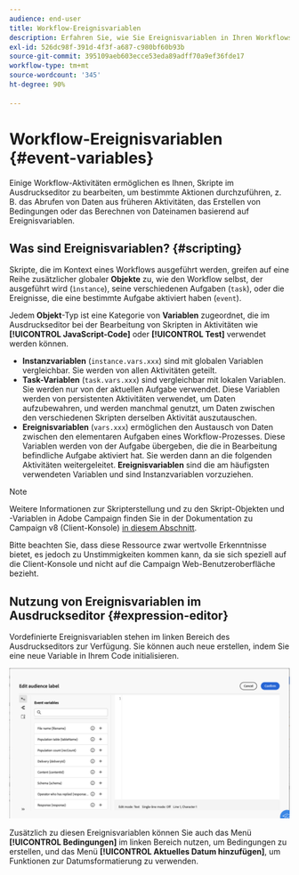 ```yaml
---
audience: end-user
title: Workflow-Ereignisvariablen
description: Erfahren Sie, wie Sie Ereignisvariablen in Ihren Workflows nutzen können.
exl-id: 526dc98f-391d-4f3f-a687-c980bf60b93b
source-git-commit: 395109aeb603ecce53eda89adff70a9ef36fde17
workflow-type: tm+mt
source-wordcount: '345'
ht-degree: 90%

---
```


# Workflow-Ereignisvariablen {#event-variables}

Einige Workflow-Aktivitäten ermöglichen es Ihnen, Skripte im Ausdruckseditor zu bearbeiten, um bestimmte Aktionen durchzuführen, z. B. das Abrufen von Daten aus früheren Aktivitäten, das Erstellen von Bedingungen oder das Berechnen von Dateinamen basierend auf Ereignisvariablen.

## Was sind Ereignisvariablen? {#scripting}

Skripte, die im Kontext eines Workflows ausgeführt werden, greifen auf eine Reihe zusätzlicher globaler **Objekte** zu, wie den Workflow selbst, der ausgeführt wird (`ìnstance`), seine verschiedenen Aufgaben (`task`), oder die Ereignisse, die eine bestimmte Aufgabe aktiviert haben (`event`).

Jedem **Objekt**-Typ ist eine Kategorie von **Variablen** zugeordnet, die im Ausdruckseditor bei der Bearbeitung von Skripten in Aktivitäten wie **[!UICONTROL JavaScript-Code]** oder **[!UICONTROL Test]** verwendet werden können.

* **Instanzvariablen** (`instance.vars.xxx`) sind mit globalen Variablen vergleichbar. Sie werden von allen Aktivitäten geteilt.
* **Task-Variablen** (`task.vars.xxx`) sind vergleichbar mit lokalen Variablen. Sie werden nur von der aktuellen Aufgabe verwendet. Diese Variablen werden von persistenten Aktivitäten verwendet, um Daten aufzubewahren, und werden manchmal genutzt, um Daten zwischen den verschiedenen Skripten derselben Aktivität auszutauschen.
* **Ereignisvariablen** (`vars.xxx`) ermöglichen den Austausch von Daten zwischen den elementaren Aufgaben eines Workflow-Prozesses. Diese Variablen werden von der Aufgabe übergeben, die die in Bearbeitung befindliche Aufgabe aktiviert hat. Sie werden dann an die folgenden Aktivitäten weitergeleitet. **Ereignisvariablen** sind die am häufigsten verwendeten Variablen und sind Instanzvariablen vorzuziehen.

>[!NOTE]
>
>Weitere Informationen zur Skripterstellung und zu den Skript-Objekten und -Variablen in Adobe Campaign finden Sie in der Dokumentation zu Campaign v8 (Client-Konsole) [in diesem Abschnitt](https://experienceleague.adobe.com/de/docs/campaign/automation/workflows/advanced-management/javascript-scripts-and-templates).
>
>Bitte beachten Sie, dass diese Ressource zwar wertvolle Erkenntnisse bietet, es jedoch zu Unstimmigkeiten kommen kann, da sie sich speziell auf die Client-Konsole und nicht auf die Campaign Web-Benutzeroberfläche bezieht.

## Nutzung von Ereignisvariablen im Ausdruckseditor {#expression-editor}

Vordefinierte Ereignisvariablen stehen im linken Bereich des Ausdruckseditors zur Verfügung. Sie können auch neue erstellen, indem Sie eine neue Variable in Ihrem Code initialisieren.

![](assets/event-variables.png)

Zusätzlich zu diesen Ereignisvariablen können Sie auch das Menü **[!UICONTROL Bedingungen]** im linken Bereich nutzen, um Bedingungen zu erstellen, und das Menü **[!UICONTROL Aktuelles Datum hinzufügen]**, um Funktionen zur Datumsformatierung zu verwenden.

